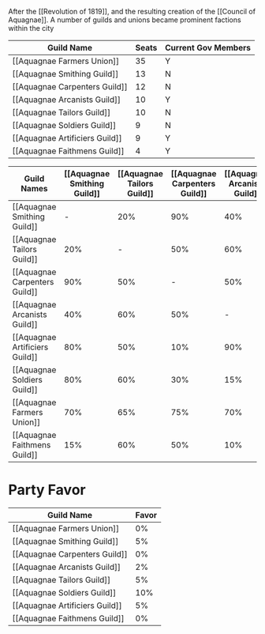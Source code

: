 After the [[Revolution of 1819]], and the resulting creation of the [[Council of Aquagnae]]. A number of guilds and unions became prominent factions within the city

| Guild Name                     | Seats | Current Gov Members |
| ------------------------------ | ----- | ------------------- |
| [[Aquagnae Farmers Union]]     | 35    | Y                   |
| [[Aquagnae Smithing Guild]]    | 13    | N                   |
| [[Aquagnae Carpenters Guild]]  | 12    | N                   |
| [[Aquagnae Arcanists Guild]]   | 10    | Y                   |
| [[Aquagnae Tailors Guild]]     | 10    | N                   |
| [[Aquagnae Soldiers Guild]]    | 9     | N                   |
| [[Aquagnae Artificiers Guild]] | 9     | Y                   |
| [[Aquagnae Faithmens Guild]]   | 4     | Y                   |



| Guild Names                    | [[Aquagnae Smithing Guild]] | [[Aquagnae Tailors Guild]] | [[Aquagnae Carpenters Guild]] | [[Aquagnae Arcanists Guild]] | [[Aquagnae Artificiers Guild]] | [[Aquagnae Soldiers Guild]] | [[Aquagnae Farmers Union]] | [[Aquagnae Faithmens Guild]] |
| ------------------------------ | --------------------------- | -------------------------- | ----------------------------- | ---------------------------- | ------------------------------ | --------------------------- | -------------------------- | ---------------------------- |
| [[Aquagnae Smithing Guild]]    | -                           | 20%                        | 90%                           | 40%                          | 80%                            | 80%                         | 60%                        | 15%                          |
| [[Aquagnae Tailors Guild]]     | 20%                         | -                          | 50%                           | 60%                          | 50%                            | 60%                         | 65%                        | 60%                          |
| [[Aquagnae Carpenters Guild]]  | 90%                         | 50%                        | -                             | 50%                          | 10%                            | 30%                         | 75%                        | 50%                          |
| [[Aquagnae Arcanists Guild]]   | 40%                         | 60%                        | 50%                           | -                            | 90%                            | 15%                         | 70%                        | 10%                          |
| [[Aquagnae Artificiers Guild]] | 80%                         | 50%                        | 10%                           | 90%                          | -                              | 40%                         | 80%                        | 10%                          |
| [[Aquagnae Soldiers Guild]]    | 80%                         | 60%                        | 30%                           | 15%                          | 40%                            | -                           | 10%                        | 0%                           |
| [[Aquagnae Farmers Union]]     | 70%                         | 65%                        | 75%                           | 70%                          | 80%                            | 10%                         | -                          | 80%                          |
| [[Aquagnae Faithmens Guild]]   | 15%                         | 60%                        | 50%                           | 10%                          | 10%                            | 0%                          | 80%                        | -                            |


# Party Favor
| Guild Name                     | Favor |
| ------------------------------ | ----- |
| [[Aquagnae Farmers Union]]     | 0%    |
| [[Aquagnae Smithing Guild]]    | 5%    |
| [[Aquagnae Carpenters Guild]]  | 0%    |
| [[Aquagnae Arcanists Guild]]   | 2%    |
| [[Aquagnae Tailors Guild]]     | 5%    |
| [[Aquagnae Soldiers Guild]]    | 10%   | 
| [[Aquagnae Artificiers Guild]] | 5%    |
| [[Aquagnae Faithmens Guild]]   | 0%    |
